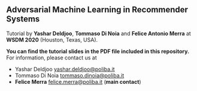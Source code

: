 ## Adversarial Machine Learning in Recommender Systems
Tutorial by __Yashar Deldjoo__, __Tommaso Di Noia__ and __Felice Antonio Merra__ at __WSDM 2020__ (Houston, Texas, USA).  

**You can find the tutorial slides in the PDF file included in this repository.**  
For information, please contact us at

* Yashar Deldjoo <yashar.deldjoo@poliba.it>
* Tommaso Di Noia <tommaso.dinoia@poliba.it>
* __Felice Merra__ <felice.merra@poliba.it> (__main contact__)
